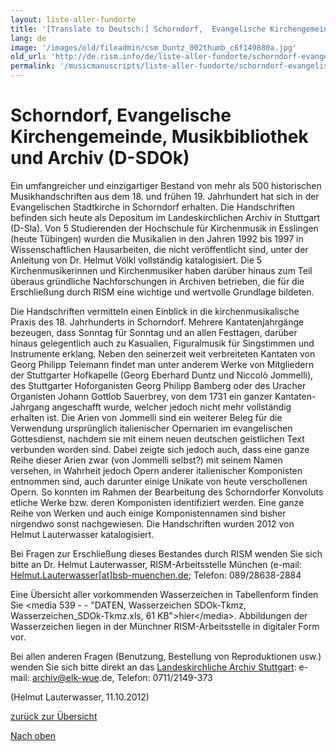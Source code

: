 ```yaml
---
layout: liste-aller-fundorte
title: '[Translate to Deutsch:] Schorndorf,  Evangelische Kirchengemeinde, Musikbibliothek und Archiv (D-SDOk)'
lang: de
image: '/images/old/fileadmin/csm_Duntz_002thumb_c6f149880a.jpg'
old_url: 'http://de.rism.info/de/liste-aller-fundorte/schorndorf-evangelische-kirchengemeinde-musikbibliothek-und-archiv-d-sdok.html'
permalink: '/musicmanuscripts/liste-aller-fundorte/schorndorf-evangelische-kirchengemeinde-musikbibliothek-und-archiv-d-sdok.html'
---
```



# Schorndorf,  Evangelische Kirchengemeinde, Musikbibliothek und Archiv (D-SDOk)


Ein umfangreicher und einzigartiger Bestand von mehr als 500 historischen Musikhandschriften aus dem 18. und frühen 19. Jahrhundert hat sich in der Evangelischen Stadtkirche in Schorndorf erhalten. Die Handschriften befinden sich heute als Depositum im Landeskirchlichen Archiv in Stuttgart (D-Sla). Von 5 Studierenden der Hochschule für Kirchenmusik in Esslingen (heute Tübingen) wurden die Musikalien in den Jahren 1992 bis 1997 in Wissenschaftlichen Hausarbeiten, die nicht veröffentlicht sind, unter der Anleitung von Dr. Helmut Völkl vollständig katalogisiert. Die 5 Kirchenmusikerinnen und Kirchenmusiker haben darüber hinaus zum Teil überaus gründliche Nachforschungen in Archiven betrieben, die für die Erschließung durch RISM eine wichtige und wertvolle Grundlage bildeten.

Die Handschriften vermitteln einen Einblick in die kirchenmusikalische Praxis des 18. Jahrhunderts in Schorndorf. Mehrere Kantatenjahrgänge bezeugen, dass Sonntag für Sonntag und an allen Festtagen, darüber hinaus gelegentlich auch zu Kasualien, Figuralmusik für Singstimmen und Instrumente erklang. Neben den seinerzeit weit verbreiteten Kantaten von Georg Philipp Telemann findet man unter anderem Werke von Mitgliedern der Stuttgarter Hofkapelle (Georg Eberhard Duntz und Niccolò Jommelli), des Stuttgarter Hoforganisten Georg Philipp Bamberg oder des Uracher Organisten Johann Gottlob Sauerbrey, von dem 1731 ein ganzer Kantaten-Jahrgang angeschafft wurde, welcher jedoch nicht mehr vollständig erhalten ist. Die Arien von Jommelli sind ein weiterer Beleg für die Verwendung ursprünglich italienischer Opernarien im evangelischen Gottesdienst, nachdem sie mit einem neuen deutschen geistlichen Text verbunden worden sind. Dabei zeigte sich jedoch auch, dass eine ganze Reihe dieser Arien zwar (von Jommelli selbst?) mit seinem Namen versehen, in Wahrheit jedoch Opern anderer italienischer Komponisten entnommen sind, auch darunter einige Unikate von heute verschollenen Opern. So konnten im Rahmen der Bearbeitung des Schorndorfer Konvoluts etliche Werke bzw. deren Komponisten identifiziert werden. Eine ganze Reihe von Werken und auch einige Komponistennamen sind bisher nirgendwo sonst nachgewiesen.
Die Handschriften wurden 2012 von Helmut Lauterwasser katalogisiert.

Bei Fragen zur Erschließung dieses Bestandes durch RISM wenden Sie sich bitte an Dr. Helmut Lauterwasser, RISM-Arbeitsstelle München (e-mail: [Helmut.Lauterwasser[at]bsb-muenchen.de](mailto:Helmut.Lauterwasser@bsb-muenchen.de "Opens window for sending email"); Telefon: 089/28638-2884

Eine Übersicht aller vorkommenden Wasserzeichen in Tabellenform finden Sie \<media 539 - - "DATEN, Wasserzeichen SDOk-Tkmz, Wasserzeichen\_SDOk-Tkmz.xls, 61 KB"\>hier\</media\>. Abbildungen der Wasserzeichen liegen in der Münchner RISM-Arbeitsstelle in digitaler Form vor.

Bei allen anderen Fragen (Benutzung, Bestellung von Reproduktionen usw.) wenden Sie sich bitte direkt an das [Landeskirchliche Archiv Stuttgart](http://www.archiv.elk-wue.de/): e-mail: [archiv@elk-wue](mailto:archiv@elk-wue "Opens window for sending email").de, Telefon: 0711/2149-373

(Helmut Lauterwasser, 11.10.2012)

[zurück zur Übersicht](http://www.rism.info/de/workgroups/germany-dresden-munich-working-group-deutschland/musikhandschriften/liste-aller-fundorte.html "Opens external link in new window")

[Nach oben](#)

